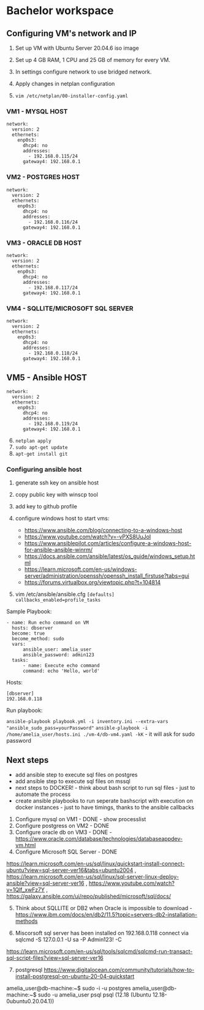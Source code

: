 # Bachelor workspace


## Configuring VM's network and IP

1. Set up VM with Ubuntu Server 20.04.6 iso image
2. Set up 4 GB RAM, 1 CPU and 25 GB of memory for every VM.
3. In settings configure network to use bridged network.
4. Apply changes in netplan configuration

5. `vim /etc/netplan/00-installer-config.yaml`

### VM1 - MYSQL HOST
```
network:
  version: 2
  ethernets:
    enp0s3:
      dhcp4: no
      addresses:
        - 192.168.0.115/24
      gateway4: 192.168.0.1
```

### VM2 - POSTGRES HOST
```
network:
  version: 2
  ethernets:
    enp0s3:     
      dhcp4: no
      addresses:
        - 192.168.0.116/24
      gateway4: 192.168.0.1
```

### VM3 - ORACLE DB HOST
```
network:
  version: 2
  ethernets:
    enp0s3:
      dhcp4: no
      addresses:
        - 192.168.0.117/24
      gateway4: 192.168.0.1
```

### VM4 - SQLLITE/MICROSOFT SQL SERVER
```
network:
  version: 2
  ethernets:
    enp0s3:
      dhcp4: no
      addresses:
        - 192.168.0.118/24
      gateway4: 192.168.0.1
```

## VM5 - Ansible HOST
```
network:
  version: 2
  ethernets:
    enp0s3:
      dhcp4: no
      addresses:
        - 192.168.0.119/24
      gateway4: 192.168.0.1
```

6. `netplan apply`
7. `sudo apt-get update`
8. `apt-get install git`



### Configuring ansible host

1. generate ssh key on ansible host
2. copy public key with winscp tool
3. add key to github profile
4. configure windows host to start vms:
    - https://www.ansible.com/blog/connecting-to-a-windows-host
    - https://www.youtube.com/watch?v=-vPXS8UuJoI
    - https://www.ansiblepilot.com/articles/configure-a-windows-host-for-ansible-ansible-winrm/
    - https://docs.ansible.com/ansible/latest/os_guide/windows_setup.html
    - https://learn.microsoft.com/en-us/windows-server/administration/openssh/openssh_install_firstuse?tabs=gui
    - https://forums.virtualbox.org/viewtopic.php?t=104814

5. vim /etc/ansible/ansible.cfg `[defaults] callbacks_enabled=profile_tasks`

Sample Playbook:
```
- name: Run echo command on VM
  hosts: dbserver
  become: true
  become_method: sudo
  vars:
      ansible_user: amelia_user
      ansible_password: admin123
  tasks:
      - name: Execute echo command
      command: echo 'Hello, world'
```

Hosts:
```
[dbserver]
192.168.0.118
```
Run playbook:

`ansible-playbook playbook.yml -i inventory.ini --extra-vars "ansible_sudo_pass=yourPassword"`
`ansible-playbook -i /home/amelia_user/hosts.ini ./vm-4/db-vm4.yaml -kK` - it will ask for sudo password

## Next steps
- add ansible step to execute sql files on postgres
- add ansible step to execute sql files on mssql
- next steps to DOCKER! - think about bash script to run sql files - just to automate the process
- create ansible playbooks to run seperate bashscript with execution on docker instances - just to have timings, thanks to the ansible callbacks 


1. Configure mysql on VM1 - DONE - show processlist
2. Configure postgress on VM2 - DONE
3. Configure oracle db on VM3 - DONE - https://www.oracle.com/database/technologies/databaseappdev-vm.html
4. Configure Microsoft SQL Server - DONE

https://learn.microsoft.com/en-us/sql/linux/quickstart-install-connect-ubuntu?view=sql-server-ver16&tabs=ubuntu2004 , https://learn.microsoft.com/en-us/sql/linux/sql-server-linux-deploy-ansible?view=sql-server-ver16 , https://www.youtube.com/watch?v=1Qlf_xwFz7Y , https://galaxy.ansible.com/ui/repo/published/microsoft/sql/docs/

5. Think about SQLLITE or DB2 when Oracle is impossible to download - https://www.ibm.com/docs/en/db2/11.5?topic=servers-db2-installation-methods 

6. Miscorsoft sql server has been installed on 192.168.0.118 connect via
 sqlcmd -S 127.0.0.1 -U sa -P Admin123! -C 

 https://learn.microsoft.com/en-us/sql/tools/sqlcmd/sqlcmd-run-transact-sql-script-files?view=sql-server-ver16

7. postgresql https://www.digitalocean.com/community/tutorials/how-to-install-postgresql-on-ubuntu-20-04-quickstart


amelia_user@db-machine:~$ sudo -i -u postgres
amelia_user@db-machine:~$ sudo -u amelia_user psql
psql (12.18 (Ubuntu 12.18-0ubuntu0.20.04.1))